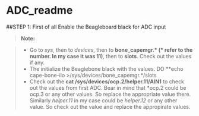 # ADC_readme
##STEP 1: First of all Enable the Beagleboard black for ADC input
> **Note:**

  > - Go to *sys*, then to *devices*, then to **bone_capemgr.\* (\* refer to the number. In my case it was 11)**, then to    **slots**. Check out the values if any.
  > - The initialize the Beaglebone black with the values. DO **echo cape-bone-iio >/sys/devices/bone_capemgr.*/slots
  > - Check out the **cat /sys/devices/ocp.2/helper.11/AIN1** to check out the values from first ADC. Bear in mind that *ocp.2 could be ocp.3 or any other values. So replace the appropriate value there. Similarly *helper.11* in my case could be *helper.12* or any other value. So check out the value and replace the appropirate values.

